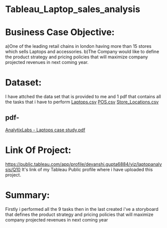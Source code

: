 # Tableau_Laptop_sales_analysis

# Business Case Objective:
a)One of the leading retail chains in london having more than 15 stores which sells Laptops and accessories.
b)The Company would like to define the product strategy and pricing policies that will maximize company projected revenues in next coming year.

# Dataset: 
I have attched the data set that is provided to me and 1 pdf that contains all the tasks that i have to perform
[Laptops.csv](https://github.com/devanshi-gupta-23/Tableau_Laptop_sales_analysis/files/7714180/Laptops.csv)
[POS.csv](https://github.com/devanshi-gupta-23/Tableau_Laptop_sales_analysis/files/7714181/POS.csv)
[Store_Locations.csv](https://github.com/devanshi-gupta-23/Tableau_Laptop_sales_analysis/files/7714184/Store_Locations.csv) 
## pdf-
[AnalytixLabs - Laptops case study.pdf](https://github.com/devanshi-gupta-23/Tableau_Laptop_sales_analysis/files/7714195/AnalytixLabs.-.Laptops.case.study.pdf)


# Link Of Project:
https://public.tableau.com/app/profile/devanshi.gupta6884/viz/laptopanalysis/Q10
It's link of my Tableau Public profile where i have uploaded this project.

# Summary:
Firstly i performed all the 9 tasks then in the last created i've a storyboard that defines the product strategy and pricing policies that will maximize company projected revenues in next coming year
